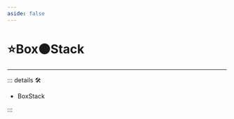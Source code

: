 ```yaml
---
aside: false
---
```

# ⭐<labor>Box</labor>🟠<motor>Stack</motor>

---

<!-- =================================================== -->
<!-- =================================================== -->
<!-- =================================================== -->
<!-- =================================================== -->
<!-- =================================================== -->
::: details 🛠

- BoxStack

:::
